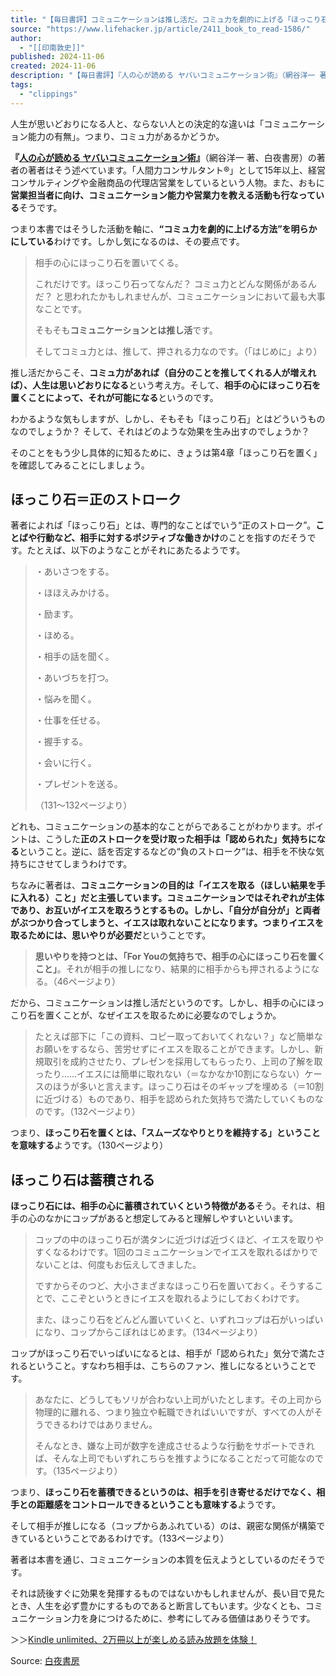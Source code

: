 ```yaml
---
title: "【毎日書評】コミュニケーションは推し活だ。コミュ力を劇的に上げる「ほっこり石を置く」攻略法 | ライフハッカー・ジャパン"
source: "https://www.lifehacker.jp/article/2411_book_to_read-1586/"
author:
  - "[[印南敦史]]"
published: 2024-11-06
created: 2024-11-06
description: "【毎日書評】『人の心が読める ヤバいコミュニケーション術』（網谷洋一 著、白夜書房）より、コミュ力を劇的に上げる「ほっこり石」戦法について解説します。"
tags:
  - "clippings"
---
```

人生が思いどおりになる人と、ならない人との決定的な違いは「コミュニケーション能力の有無」。つまり、コミュ力があるかどうか。

**『[人の心が読める ヤバいコミュニケーション術](https://www.amazon.co.jp/dp/4864945357?ots=1&tag=lifehacker-book-00000437-22&linkCode=ogi&th=1&psc=1&ref=mgac2017)』**（網谷洋一 著、白夜書房）の著者の著者はそう述べています。「人間力コンサルタント®︎」として15年以上、経営コンサルティングや金融商品の代理店営業をしているという人物。また、おもに**営業担当者に向け、コミュニケーション能力や営業力を教える活動も行なっている**そうです。

つまり本書ではそうした活動を軸に、**“コミュ力を劇的に上げる方法”を明らかにしている**わけです。しかし気になるのは、その要点です。

> 相手の心にほっこり石を置いてくる。
> 
> これだけです。ほっこり石ってなんだ？ コミュ力とどんな関係があるんだ？ と思われたかもしれませんが、コミュニケーションにおいて最も大事なことです。
> 
> そもそも**コミュニケーションとは推し活**です。
> 
> そしてコミュ力とは、推して、押される力なのです。（「はじめに」より）

推し活だからこそ、**コミュ力があれば（自分のことを推してくれる人が増えれば）、人生は思いどおりになる**という考え方。そして、**相手の心にほっこり石を置くことによって、それが可能になる**というのです。

わかるような気もしますが、しかし、そもそも「ほっこり石」とはどういうものなのでしょうか？ そして、それはどのような効果を生み出すのでしょうか？

そのことをもう少し具体的に知るために、きょうは第4章「ほっこり石を置く」を確認してみることにしましょう。

## ほっこり石＝正のストローク

著者によれば「ほっこり石」とは、専門的なことばでいう“正のストローク”。**ことばや行動など、相手に対するポジティブな働きかけ**のことを指すのだそうです。たとえば、以下のようなことがそれにあたるようです。

> ・あいさつをする。
> 
> ・ほほえみかける。
> 
> ・励ます。
> 
> ・ほめる。
> 
> ・相手の話を聞く。
> 
> ・あいづちを打つ。
> 
> ・悩みを聞く。
> 
> ・仕事を任せる。
> 
> ・握手する。
> 
> ・会いに行く。
> 
> ・プレゼントを送る。
> 
> （131〜132ページより）

どれも、コミュニケーションの基本的なことがらであることがわかります。ポイントは、こうした**正のストロークを受け取った相手は「認められた」気持ちになる**ということ。逆に、話を否定するなどの“負のストローク”は、相手を不快な気持ちにさせてしまうわけです。

ちなみに著者は、**コミュニケーションの目的は「イエスを取る（ほしい結果を手に入れる）こと」**だと主張しています。コミュニケーションではそれぞれが主体であり、お互いがイエスを取ろうとするもの。しかし、「自分が自分が」と両者がぶつかり合ってしまうと、イエスは取れないことになります。つまり**イエスを取るためには、思いやりが必要だ**ということです。

> **思いやりを持つとは、「For Youの気持ちで、相手の心にほっこり石を置くこと」**。それが相手の推しになり、結果的に相手からも押されるようになる。（46ページより）

だから、コミュニケーションは推し活だというのです。しかし、相手の心にほっこり石を置くことが、なぜイエスを取るために必要なのでしょうか。

> たとえば部下に「この資料、コピー取っておいてくれない？」など簡単なお願いをするなら、苦労せずにイエスを取ることができます。しかし、新規取引を成約させたり、プレゼンを採用してもらったり、上司の了解を取ったり……イエスには簡単に取れない（＝なかなか10割にならない）ケースのほうが多いと言えます。ほっこり石はそのギャップを埋める（＝10割に近づける）ものであり、相手を認められた気持ちで満たしていくものなのです。（132ページより）

つまり、**ほっこり石を置くとは、「スムーズなやりとりを維持する」ということを意味する**ようです。（130ページより）

## ほっこり石は蓄積される

**ほっこり石には、相手の心に蓄積されていくという特徴がある**そう。それは、相手の心のなかにコップがあると想定してみると理解しやすいといいます。

> コップの中のほっこり石が満タンに近づけば近づくほど、イエスを取りやすくなるわけです。1回のコミュニケーションでイエスを取れるばかりでないことは、何度もお伝えしてきました。
> 
> ですからそのつど、大小さまざまなほっこり石を置いておく。そうすることで、ここぞというときにイエスを取れるようにしておくわけです。
> 
> また、ほっこり石をどんどん置いていくと、いずれコップは石がいっぱいになり、コップからこぼれはじめます。（134ページより）

コップがほっこり石でいっぱいになるとは、相手が「認められた」気分で満たされるということ。すなわち相手は、こちらのファン、推しになるということです。

> あなたに、どうしてもソリが合わない上司がいたとします。その上司から物理的に離れる、つまり独立や転職できればいいですが、すべての人がそうできるわけではありません。
> 
> そんなとき、嫌な上司が数字を達成させるような行動をサポートできれば、そんな上司でもいずれこちらを推すようになることだって可能なのです。（135ページより）

つまり、**ほっこり石を蓄積できるというのは、相手を引き寄せるだけでなく、相手との距離感をコントロールできるということも意味する**ようです。

そして相手が推しになる（コップからあふれている）のは、親密な関係が構築できているということであるわけです。（133ページより）

著者は本書を通じ、コミュニケーションの本質を伝えようとしているのだそうです。

それは読後すぐに効果を発揮するものではないかもしれませんが、長い目で見たとき、人生を必ず豊かにするものであると断言してもいます。少なくとも、コミュニケーション力を身につけるために、参考にしてみる価値はありそうです。

＞＞[Kindle unlimited、2万冊以上が楽しめる読み放題を体験！](https://www.amazon.co.jp/kindle-dbs/hz/subscribe/ku??&linkCode=ll2&tag=lifehacker-ex00-00000000-22&linkId=a08dba61aec5b82653480c061e628fc5&language=ja_JP&ref_=as_li_ss_tl)

Source: [白夜書房](https://www.byakuya-shobo.co.jp/book/b10089476.html)